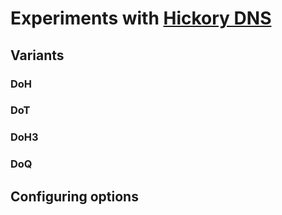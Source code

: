 
# Experiments with [Hickory DNS]()

## Variants

### DoH

### DoT

### DoH3

### DoQ

## Configuring options
